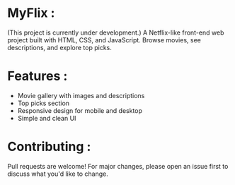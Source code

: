 # MyFlix :
(This project is currently under development.) 
A Netflix-like front-end web project built with HTML, CSS, and JavaScript. 
Browse movies, see descriptions, and explore top picks.

# Features :
- Movie gallery with images and descriptions
- Top picks section
- Responsive design for mobile and desktop
- Simple and clean UI

# Contributing :
Pull requests are welcome! For major changes, please open an issue first to discuss what you'd like to change.
